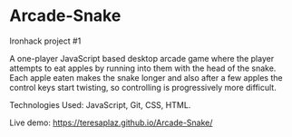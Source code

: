 # Arcade-Snake

Ironhack project #1

A one-player JavaScript based desktop arcade game where the player attempts to eat apples by running into them with the head of the snake. Each apple eaten makes the snake longer and also after a few apples the control keys start twisting, so controlling is progressively more difficult. 

Technologies Used: JavaScript, Git, CSS, HTML.

Live demo: https://teresaplaz.github.io/Arcade-Snake/
